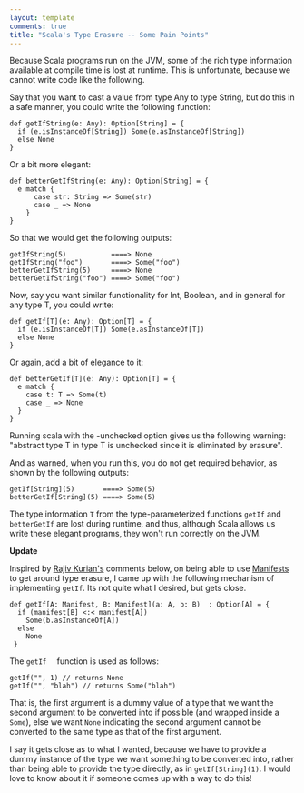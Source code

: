 ```yaml
---
layout: template
comments: true
title: "Scala's Type Erasure -- Some Pain Points"
---
```


Because Scala programs run on the JVM, some of the rich type information available at compile time is lost at runtime. This is unfortunate, because we cannot write code like the following.

Say that you want to cast a value from type Any to type String, but do this in a safe manner, you could write the following function:

	def getIfString(e: Any): Option[String] = {
	  if (e.isInstanceOf[String]) Some(e.asInstanceOf[String])
	  else None
	}

Or a bit more elegant:

	def betterGetIfString(e: Any): Option[String] = {
	  e match {
		  case str: String => Some(str)
		  case _ => None
		}
	}

So that we would get the following outputs:

	getIfString(5)           ====> None
	getIfString("foo")       ====> Some("foo")
	betterGetIfString(5)     ====> None
	betterGetIfString("foo") ====> Some("foo")
	
Now, say you want similar functionality for Int, Boolean, and in general for any type T, you could write: 

	def getIf[T](e: Any): Option[T] = {
	  if (e.isInstanceOf[T]) Some(e.asInstanceOf[T])
	  else None
	}
	
Or again, add a bit of elegance to it: 

	def betterGetIf[T](e: Any): Option[T] = {
	  e match {
	    case t: T => Some(t)
	    case _ => None
	  }
	}

Running scala with the -unchecked option gives us the following warning: "abstract type T in type T is unchecked since it is eliminated by erasure".

And as warned, when you run this, you do not get required behavior, as shown by the following outputs:

	getIf[String](5)       ====> Some(5)
	betterGetIf[String](5) ====> Some(5)

The type information `T` from the type-parameterized functions `getIf` and `betterGetIf` are lost during runtime, and thus, although Scala allows us write these elegant programs, they won't run correctly on the JVM. 

**Update**

Inspired by [Rajiv Kurian's](http://www.linkedin.com/pub/rajiv-kurian/14/7a1/296) comments below, on being able to use [Manifests](http://stackoverflow.com/questions/3213510/what-is-a-manifest-in-scala-and-when-do-you-need-it) to get around type erasure, I came up with the following mechanism of implementing `getIf`. Its not quite what I desired, but gets close. 

	def getIf[A: Manifest, B: Manifest](a: A, b: B)  : Option[A] = {
	  if (manifest[B] <:< manifest[A])
	    Some(b.asInstanceOf[A])	
	  else 
	    None
	 }
	 
The `getIf	` function is used as follows:

	getIf("", 1) // returns None 
	getIf("", "blah") // returns Some("blah")  
	
That is, the first argument is a dummy value of a type that we want the second argument to be converted into if possible (and wrapped inside a `Some`), else we want `None` indicating the second argument cannot be converted to the same type as that of the first argument. 

I say it gets close as to what I wanted, because we have to provide a dummy instance of the type we want something to be converted into, rather than being able to provide the type directly, as in `getIf[String](1)`. I would love to know about it if someone comes up with a way to do this! 	
